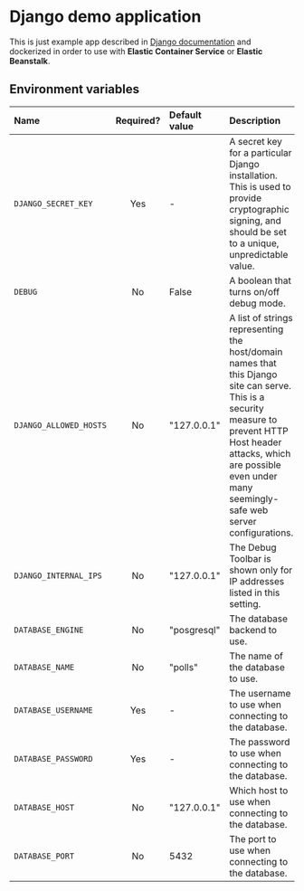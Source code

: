# Django demo application

This is just example app described in [Django documentation](https://docs.djangoproject.com/en/5.2/intro/tutorial01/) and dockerized in order to use with **Elastic Container Service** or **Elastic Beanstalk**.

## Environment variables

| Name                   | Required? | Default value | Description                                                                                                                                                                                                                        |
| :--------------------- | :-------: | :------------ | :--------------------------------------------------------------------------------------------------------------------------------------------------------------------------------------------------------------------------------- |
| `DJANGO_SECRET_KEY`    |    Yes    | -             | A secret key for a particular Django installation. This is used to provide cryptographic signing, and should be set to a unique, unpredictable value.                                                                              |
| `DEBUG`                |    No     | False         | A boolean that turns on/off debug mode.                                                                                                                                                                                            |
| `DJANGO_ALLOWED_HOSTS` |    No     | "127.0.0.1"   | A list of strings representing the host/domain names that this Django site can serve. This is a security measure to prevent HTTP Host header attacks, which are possible even under many seemingly-safe web server configurations. |
| `DJANGO_INTERNAL_IPS`  |    No     | "127.0.0.1"   | The Debug Toolbar is shown only for IP addresses listed in this setting.                                                                                                                                                           |
| `DATABASE_ENGINE`      |    No     | "posgresql"   | The database backend to use.                                                                                                                                                                                                       |
| `DATABASE_NAME`        |    No     | "polls"       | The name of the database to use.                                                                                                                                                                                                   |
| `DATABASE_USERNAME`    |    Yes    | -             | The username to use when connecting to the database.                                                                                                                                                                               |
| `DATABASE_PASSWORD`    |    Yes    | -             | The password to use when connecting to the database.                                                                                                                                                                               |
| `DATABASE_HOST`        |    No     | "127.0.0.1"   | Which host to use when connecting to the database.                                                                                                                                                                                 |
| `DATABASE_PORT`        |    No     | 5432          | The port to use when connecting to the database.                                                                                                                                                                                   |
